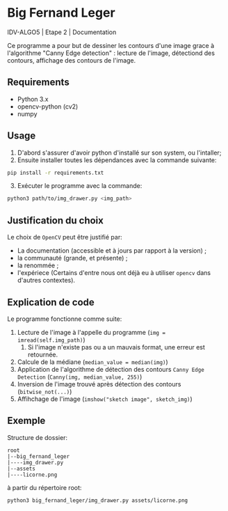 # Big Fernand Leger

IDV-ALGO5 | Etape 2 | Documentation

Ce programme a pour but de dessiner les contours d'une image grace à l'algorithme "Canny Edge detection" : lecture de l'image, détectiond des contours, affichage des contours de l'image.

## Requirements

- Python 3.x
- opencv-python (cv2)
- numpy

## Usage

1. D'abord s'assurer d'avoir python d'installé sur son system, ou l'intaller;
2. Ensuite installer toutes les dépendances avec la commande suivante:
```bash
pip install -r requirements.txt
```
3. Exécuter le programme avec la commande:
```bash
python3 path/to/img_drawer.py <img_path>
```


## Justification du choix

Le choix de `OpenCV` peut être justifié par:
- La documentation (accessible et à jours par rapport à la version) ;
- la communauté (grande, et présente) ;
- la renommée ;
- l'expériece (Certains d'entre nous ont déjà eu à utiliser `opencv` dans d'autres contextes).

## Explication de code

Le programme fonctionne comme suite:

1. Lecture de l'image à l'appelle du programme (`img = imread(self.img_path)`)
    1. Si l'image n'existe pas ou a un mauvais format, une erreur est retournée.
2. Calcule de la médiane (`median_value = median(img)`)
3. Application de l'algorithme de détection des contours `Canny Edge Detection` (`Canny(img, median_value, 255)`)
4. Inversion de l'image trouvé après détection des contours (`bitwise_not(...)`)
5. Affihchage de l'image (`imshow("sketch image", sketch_img)`)

## Exemple

Structure de dossier:

    root
    |--big_fernand_leger
    |----img_drawer.py
    |--assets
    |----licorne.png

à partir du répertoire root:

```bash
python3 big_fernand_leger/img_drawer.py assets/licorne.png
```